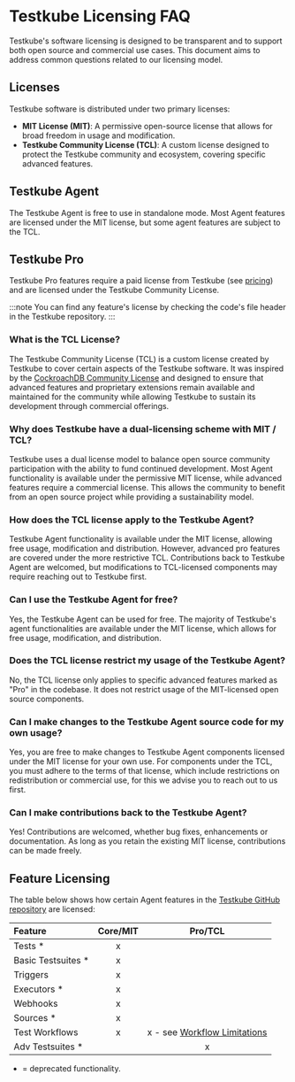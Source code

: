 # Testkube Licensing FAQ

Testkube's software licensing is designed to be transparent and to support both open source and commercial use cases. This document aims to address common questions related to our licensing model.

## Licenses

Testkube software is distributed under two primary licenses:
- **MIT License (MIT)**: A permissive open-source license that allows for broad freedom in usage and modification.
- **Testkube Community License (TCL)**: A custom license designed to protect the Testkube community and ecosystem, covering specific advanced features.

## Testkube Agent

The Testkube Agent is free to use in standalone mode. Most Agent features are licensed under the MIT license, 
but some agent features are subject to the TCL.

## Testkube Pro

Testkube Pro features require a paid license from Testkube (see [pricing](https://testkube.io/pricing)) and are licensed under the Testkube Community License.

:::note
You can find any feature's license by checking the code's file header in the Testkube repository.
:::

### What is the TCL License?

The Testkube Community License (TCL) is a custom license created by Testkube to cover certain aspects of the 
Testkube software. It was inspired by the [CockroachDB Community License](https://www.cockroachlabs.com/docs/stable/licensing-faqs#ccl) and designed to ensure that 
advanced features and proprietary extensions remain available and maintained for the community while allowing 
Testkube to sustain its development through commercial offerings.

### Why does Testkube have a dual-licensing scheme with MIT / TCL?

Testkube uses a dual license model to balance open source community participation with the ability to fund continued 
development. Most Agent functionality is available under the permissive MIT license, while advanced features 
require a commercial license. This allows the community to benefit from an open source project while providing a sustainability model.

### How does the TCL license apply to the Testkube Agent?

Testkube Agent functionality is available under the MIT license, allowing free usage, modification and distribution. However, 
advanced pro features are covered under the more restrictive TCL. Contributions back to Testkube Agent are welcomed, but 
modifications to TCL-licensed components may require reaching out to Testkube first.

### Can I use the Testkube Agent for free?

Yes, the Testkube Agent can be used for free. The majority of Testkube's agent functionalities are available under the MIT license, 
which allows for free usage, modification, and distribution.

### Does the TCL license restrict my usage of the Testkube Agent?

No, the TCL license only applies to specific advanced features marked as "Pro" in the codebase. It does not restrict 
usage of the MIT-licensed open source components.

### Can I make changes to the Testkube Agent source code for my own usage?

Yes, you are free to make changes to Testkube Agent components licensed under the MIT license for your own use. 
For components under the TCL, you must adhere to the terms of that license, which include restrictions on redistribution 
or commercial use, for this we advise you to reach out to us first.

### Can I make contributions back to the Testkube Agent?

Yes! Contributions are welcomed, whether bug fixes, enhancements or documentation. As long as you retain the existing
MIT license, contributions can be made freely.

## Feature Licensing

The table below shows how certain Agent features in the [Testkube GitHub repository](https://github.com/kubeshop/testkube) are licensed:

| Feature            | Core/MIT |                                 Pro/TCL                                 |
|:-------------------|:--------:|:-----------------------------------------------------------------------:|
| Tests *            |    x     |                                                                         |
| Basic Testsuites * |    x     |                                                                         |
| Triggers           |    x     |                                                                         |
| Executors *        |    x     |                                                                         |
| Webhooks           |    x     |                                                                         |
| Sources *          |    x     |                                                                         |
| Test Workflows     |    x     | x - see [Workflow Limitations](open-source-or-pro#Workflow-Limitations) |
| Adv Testsuites *   |          |                                    x                                    |

* = deprecated functionality.
